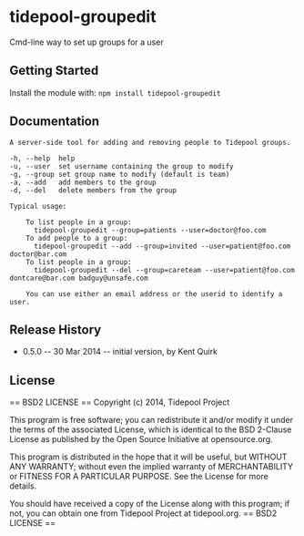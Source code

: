 # tidepool-groupedit

Cmd-line way to set up groups for a user

## Getting Started
Install the module with: `npm install tidepool-groupedit`

## Documentation
    A server-side tool for adding and removing people to Tidepool groups.

    -h, --help  help
    -u, --user  set username containing the group to modify
    -g, --group set group name to modify (default is team)
    -a, --add   add members to the group
    -d, --del   delete members from the group

    Typical usage:

        To list people in a group:
          tidepool-groupedit --group=patients --user=doctor@foo.com
        To add people to a group:
          tidepool-groupedit --add --group=invited --user=patient@foo.com doctor@bar.com
        To list people in a group:
          tidepool-groupedit --del --group=careteam --user=patient@foo.com dontcare@bar.com badguy@unsafe.com

        You can use either an email address or the userid to identify a user.

## Release History

* 0.5.0 -- 30 Mar 2014 -- initial version, by Kent Quirk

## License
 == BSD2 LICENSE ==
 Copyright (c) 2014, Tidepool Project

 This program is free software; you can redistribute it and/or modify it under
 the terms of the associated License, which is identical to the BSD 2-Clause
 License as published by the Open Source Initiative at opensource.org.

 This program is distributed in the hope that it will be useful, but WITHOUT
 ANY WARRANTY; without even the implied warranty of MERCHANTABILITY or FITNESS
 FOR A PARTICULAR PURPOSE. See the License for more details.

 You should have received a copy of the License along with this program; if
 not, you can obtain one from Tidepool Project at tidepool.org.
 == BSD2 LICENSE ==


